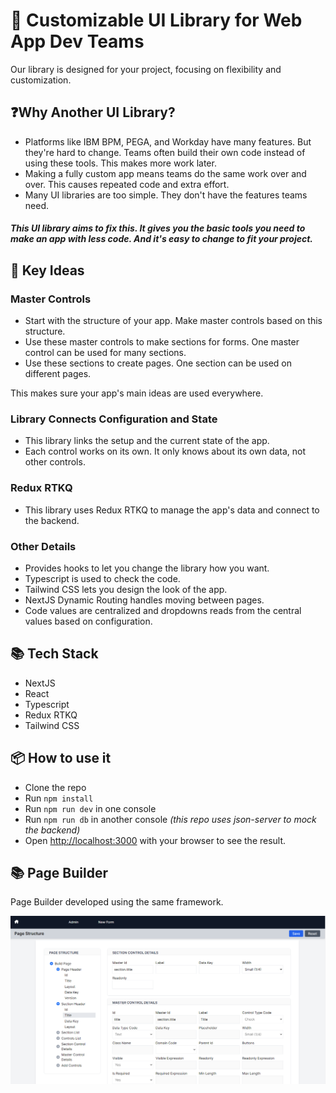 # 🚀 **Customizable UI Library for Web App Dev Teams**

Our library is designed for your project, focusing on flexibility and customization.

## ❓**Why Another UI Library?**

-   Platforms like IBM BPM, PEGA, and Workday have many features. But they're hard to change. Teams often build their own code instead of using these tools. This makes more work later.
-   Making a fully custom app means teams do the same work over and over. This causes repeated code and extra effort.
-   Many UI libraries are too simple. They don't have the features teams need.

#### _This UI library aims to fix this. It gives you the basic tools you need to make an app with less code. And it's easy to change to fit your project._

## 🎯 **Key Ideas**

### **Master Controls**

-   Start with the structure of your app. Make master controls based on this structure.
-   Use these master controls to make sections for forms. One master control can be used for many sections.
-   Use these sections to create pages. One section can be used on different pages.

This makes sure your app's main ideas are used everywhere.

### **Library Connects Configuration and State**

-   This library links the setup and the current state of the app.
-   Each control works on its own. It only knows about its own data, not other controls.

### **Redux RTKQ**

-   This library uses Redux RTKQ to manage the app's data and connect to the backend.

### **Other Details**

-   Provides hooks to let you change the library how you want.
-   Typescript is used to check the code.
-   Tailwind CSS lets you design the look of the app.
-   NextJS Dynamic Routing handles moving between pages.
-   Code values are centralized and dropdowns reads from the central values based on configuration.

## 📚 **Tech Stack**

-   NextJS
-   React
-   Typescript
-   Redux RTKQ
-   Tailwind CSS

## 📦 **How to use it**

-   Clone the repo
-   Run `npm install`
-   Run `npm run dev` in one console
-   Run `npm run db` in another console _(this repo uses json-server to mock the backend)_
-   Open [http://localhost:3000](http://localhost:3000) with your browser to see the result.

## 📚 **Page Builder**

Page Builder developed using the same framework.

![Page Builder Screenshot](public/PageBuilderScreenshot.png)
